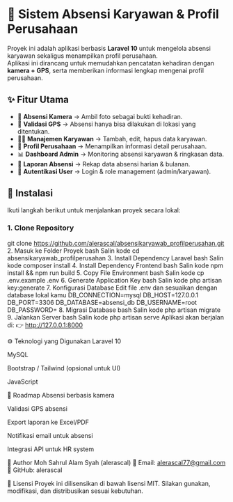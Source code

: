 # 🏢 Sistem Absensi Karyawan & Profil Perusahaan

Proyek ini adalah aplikasi berbasis **Laravel 10** untuk mengelola absensi karyawan sekaligus menampilkan profil perusahaan.  
Aplikasi ini dirancang untuk memudahkan pencatatan kehadiran dengan **kamera + GPS**, serta memberikan informasi lengkap mengenai profil perusahaan.

## ✨ Fitur Utama
- 📸 **Absensi Kamera** → Ambil foto sebagai bukti kehadiran.
- 📍 **Validasi GPS** → Absensi hanya bisa dilakukan di lokasi yang ditentukan.
- 👨‍💼 **Manajemen Karyawan** → Tambah, edit, hapus data karyawan.
- 🏢 **Profil Perusahaan** → Menampilkan informasi detail perusahaan.
- 📊 **Dashboard Admin** → Monitoring absensi karyawan & ringkasan data.
- 📂 **Laporan Absensi** → Rekap data absensi harian & bulanan.
- 🔐 **Autentikasi User** → Login & role management (admin/karyawan).
## 🚀 Instalasi

Ikuti langkah berikut untuk menjalankan proyek secara lokal:

### 1. Clone Repository
git clone https://github.com/alerascal/absensikaryawab_profilperusahan.git
2. Masuk ke Folder Proyek
bash
Salin kode
cd absensikaryawab_profilperusahan
3. Install Dependency Laravel
bash
Salin kode
composer install
4. Install Dependency Frontend
bash
Salin kode
npm install && npm run build
5. Copy File Environment
bash
Salin kode
cp .env.example .env
6. Generate Application Key
bash
Salin kode
php artisan key:generate
7. Konfigurasi Database
Edit file .env dan sesuaikan dengan database lokal kamu
DB_CONNECTION=mysql
DB_HOST=127.0.0.1
DB_PORT=3306
DB_DATABASE=absensi_db
DB_USERNAME=root
DB_PASSWORD=
8. Migrasi Database
bash
Salin kode
php artisan migrate
9. Jalankan Server
bash
Salin kode
php artisan serve
Aplikasi akan berjalan di:
👉 http://127.0.0.1:8000

⚙️ Teknologi yang Digunakan
Laravel 10

MySQL

Bootstrap / Tailwind (opsional untuk UI)

JavaScript

📌 Roadmap
 Absensi berbasis kamera

 Validasi GPS absensi

 Export laporan ke Excel/PDF

 Notifikasi email untuk absensi

 Integrasi API untuk HR system

👤 Author
Moh Sahrul Alam Syah (alerascal)
📧 Email: alerascal77@gmail.com
🔗 GitHub: alerascal

📄 Lisensi
Proyek ini dilisensikan di bawah lisensi MIT.
Silakan gunakan, modifikasi, dan distribusikan sesuai kebutuhan.
